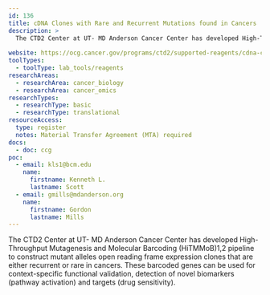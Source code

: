```yaml
---
id: 136
title: cDNA Clones with Rare and Recurrent Mutations found in Cancers
description: >
  The CTD2 Center at UT- MD Anderson Cancer Center has developed High-Throughput Mutagenesis and Molecular Barcoding (HiTMMoB)1,2 pipeline to construct mutant alleles open reading frame expression clones that are either recurrent or rare in cancers. These barcoded genes can be used for context-specific functional validation, detection of novel biomarkers (pathway activation) and targets (drug sensitivity). 
  
website: https://ocg.cancer.gov/programs/ctd2/supported-reagents/cdna-clones-rare-and-recurrent-mutations-found-cancers
toolTypes:
  - toolType: lab_tools/reagents
researchAreas:
  - researchArea: cancer_biology
  - researchArea: cancer_omics
researchTypes:
  - researchType: basic
  - researchType: translational
resourceAccess:
  type: register
  notes: Material Transfer Agreement (MTA) required
docs:
  - doc: ccg
poc:
  - email: kls1@bcm.edu
    name:
      firstname: Kenneth L.
      lastname: Scott
  - email: gmills@mdanderson.org
    name:
      firstname: Gordon
      lastname: Mills
---
```

The CTD2 Center at UT- MD Anderson Cancer Center has developed High-Throughput Mutagenesis and Molecular Barcoding (HiTMMoB)1,2 pipeline to construct mutant alleles open reading frame expression clones that are either recurrent or rare in cancers. These barcoded genes can be used for context-specific functional validation, detection of novel biomarkers (pathway activation) and targets (drug sensitivity). 
